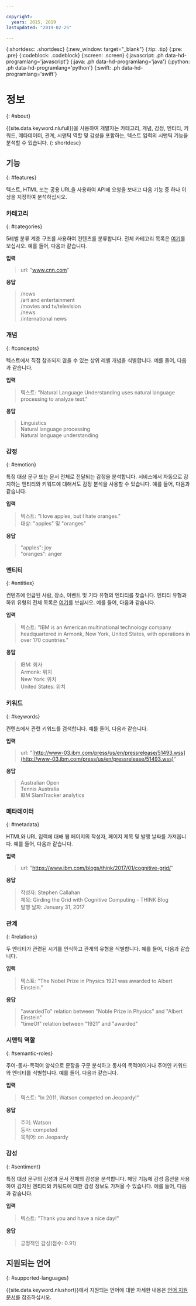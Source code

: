 ```yaml
---

copyright:
  years: 2015, 2019
lastupdated: "2019-02-25"

---
```


{:shortdesc: .shortdesc}
{:new_window: target="_blank"}
{:tip: .tip}
{:pre: .pre}
{:codeblock: .codeblock}
{:screen: .screen}
{:javascript: .ph data-hd-programlang='javascript'}
{:java: .ph data-hd-programlang='java'}
{:python: .ph data-hd-programlang='python'}
{:swift: .ph data-hd-programlang='swift'}

# 정보
{: #about}

{{site.data.keyword.nlufull}}을 사용하여 개발자는 카테고리, 개념, 감정, 엔티티, 키워드, 메타데이터, 관계, 시맨틱 역할 및 감성을 포함하는, 텍스트 입력의 시맨틱 기능을 분석할 수 있습니다.
{: shortdesc}

## 기능
{: #features}

텍스트, HTML 또는 공용 URL을 사용하여 API에 요청을 보내고 다음 기능 중 하나 이상을 지정하여 분석하십시오.

### 카테고리
{: #categories}

5레벨 분류 계층 구조를 사용하여 컨텐츠를 분류합니다. 전체 카테고리 목록은 [여기](/docs/services/natural-language-understanding?topic=natural-language-understanding-categories-hierarchy)를 보십시오. 예를 들어, 다음과 같습니다.

**입력**
> url: "www.cnn.com"

**응답**
> /news </br>
> /art and entertainment </br>
> /movies and tv/television </br>
> /news </br>
> /international news

### 개념
{: #concepts}

텍스트에서 직접 참조되지 않을 수 있는 상위 레벨 개념을 식별합니다. 예를 들어, 다음과 같습니다.

**입력**
> 텍스트: "Natural Language Understanding uses natural language processing to analyze text."

**응답**
> Linguistics </br>
> Natural language processing </br>
> Natural language understanding

### 감정
{: #emotion}

특정 대상 문구 또는 문서 전체로 전달되는 감정을 분석합니다. 서비스에서 자동으로 감지하는 엔티티와 키워드에 대해서도 감정 분석을 사용할 수 있습니다. 예를 들어, 다음과 같습니다.

**입력**
> 텍스트: "I love apples, but I hate oranges." </br>
> 대상: "apples" 및 "oranges"

**응답**
> "apples": joy </br>
> "oranges": anger

### 엔티티
{: #entities}

컨텐츠에 언급된 사람, 장소, 이벤트 및 기타 유형의 엔티티를 찾습니다. 엔티티 유형과 하위 유형의 전체 목록은 [여기](/docs/services/natural-language-understanding?topic=natural-language-understanding-entity-type-systems)를 보십시오. 예를 들어, 다음과 같습니다.

**입력**
> 텍스트: "IBM is an American multinational technology company headquartered in Armonk, New York, United States, with operations in over 170 countries."

**응답**
> IBM: 회사 </br>
> Armonk: 위치 </br>
> New York: 위치 </br>
> United States: 위치

### 키워드
{: #keywords}

컨텐츠에서 관련 키워드를 검색합니다. 예를 들어, 다음과 같습니다.

**입력**
>url: "[http://www-03.ibm.com/press/us/en/pressrelease/51493.wss](http://www-03.ibm.com/press/us/en/pressrelease/51493.wss)"

**응답**
>Australian Open </br>
>Tennis Australia </br>
>IBM SlamTracker analytics

### 메타데이터
{: #metadata}

HTML와 URL 입력에 대해 웹 페이지의 작성자, 페이지 제목 및 발행 날짜를 가져옵니다. 예를 들어, 다음과 같습니다.

**입력**
>url: "https://www.ibm.com/blogs/think/2017/01/cognitive-grid/"

**응답**
>작성자: Stephen Callahan </br>
>제목: Girding the Grid with Cognitive Computing - THINK Blog </br>
>발행 날짜: January 31, 2017

### 관계
{: #relations}

두 엔티티가 관련된 시기를 인식하고 관계의 유형을 식별합니다. 예를 들어, 다음과 같습니다.

**입력**
>텍스트: "The Nobel Prize in Physics 1921 was awarded to Albert Einstein."

**응답**
>"awardedTo" relation between "Noble Prize in Physics" and "Albert Einstein" </br>
>"timeOf" relation between "1921" and "awarded"

### 시맨틱 역할
{: #semantic-roles}

주어-동사-목적어 양식으로 문장을 구문 분석하고 동사의 목적어이거나 주어인 키워드와 엔티티를 식별합니다. 예를 들어, 다음과 같습니다.

**입력**
>텍스트: "In 2011, Watson competed on Jeopardy!"

**응답**
>주어: Watson </br>
>동사: competed </br>
>목적어: on Jeopardy

### 감성
{: #sentiment}

특정 대상 문구의 감성과 문서 전체의 감성을 분석합니다. 해당 기능에 감성 옵션을 사용하여 감지된 엔티티와 키워드에 대한 감성 정보도 가져올 수 있습니다. 예를 들어, 다음과 같습니다.

**입력**
>텍스트: "Thank you and have a nice day!"

**응답**
>긍정적인 감성(점수: 0.91)

## 지원되는 언어
{: #supported-languages}

{{site.data.keyword.nlushort}}에서 지원되는 언어에 대한 자세한 내용은 [언어 지원 문서](/docs/services/natural-language-understanding?topic=natural-language-understanding-language-support)를 참조하십시오.
